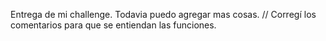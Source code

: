 Entrega de mi challenge. 
Todavia puedo agregar mas cosas. // Corregí los comentarios para que se entiendan las funciones.
